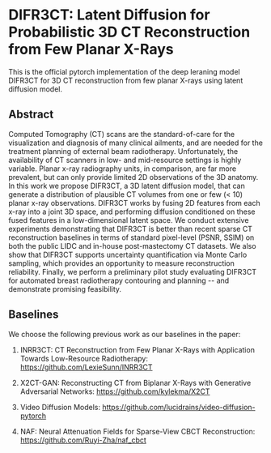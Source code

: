 # DIFR3CT: Latent Diffusion for Probabilistic 3D CT Reconstruction from Few Planar X-Rays

This is the official pytorch implementation of the deep leraning model DIFR3CT for 3D CT reconstruction from few planar X-rays using latent diffusion model. 


## Abstract
Computed Tomography (CT) scans are the standard-of-care for the visualization and diagnosis of many clinical ailments, and are needed for the treatment planning of external beam radiotherapy. Unfortunately, the availability of CT scanners in low- and mid-resource settings is highly variable. Planar x-ray radiography units, in comparison, are far more prevalent, but can only provide limited 2D observations of the 3D anatomy. In this work we propose DIFR3CT, a 3D latent diffusion model, that can generate a distribution of plausible CT volumes from one or few ($<$ 10)  planar x-ray observations. DIFR3CT works by fusing 2D features from each x-ray into a joint 3D space, and performing diffusion conditioned on these fused features in a low-dimensional latent space. We conduct extensive experiments demonstrating that DIFR3CT is better than recent sparse CT reconstruction baselines in terms of standard pixel-level (PSNR, SSIM) on both the public LIDC and in-house post-mastectomy CT datasets. We also show that DIFR3CT supports uncertainty quantification via Monte Carlo sampling, which provides an opportunity to measure reconstruction reliability. Finally, we perform a preliminary pilot study evaluating DIFR3CT for automated breast radiotherapy contouring and planning -- and demonstrate promising feasibility.


## Baselines
We choose the following previous work as our baselines in the paper:

1. INRR3CT: CT Reconstruction from Few Planar X-Rays with Application Towards Low-Resource Radiotherapy: https://github.com/LexieSunn/INRR3CT

2. X2CT-GAN: Reconstructing CT from Biplanar X-Rays with Generative Adversarial Networks: https://github.com/kylekma/X2CT

3. Video Diffusion Models: https://github.com/lucidrains/video-diffusion-pytorch

4. NAF: Neural Attenuation Fields for Sparse-View CBCT Reconstruction: https://github.com/Ruyi-Zha/naf_cbct


